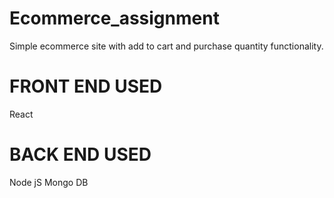# Ecommerce_assignment

Simple ecommerce site with add to cart and purchase quantity functionality.

# FRONT END USED
React

# BACK END USED
Node jS
Mongo DB

